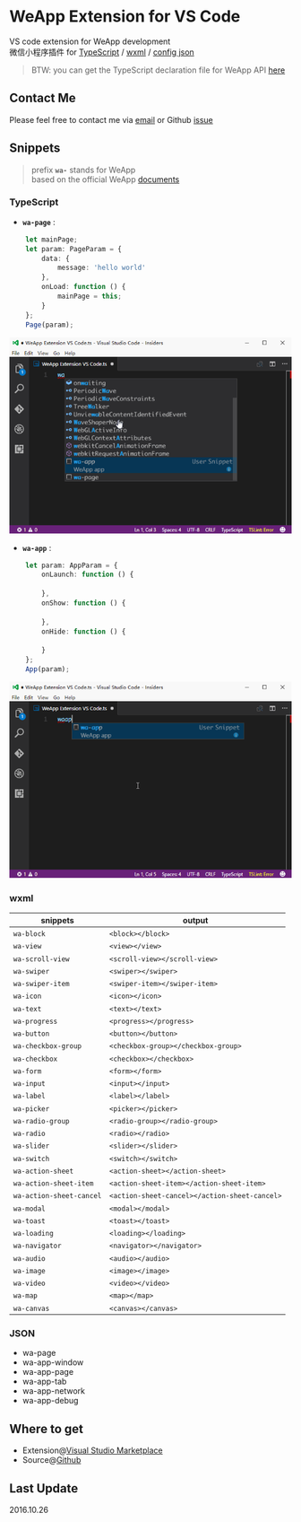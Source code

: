 # WeApp Extension for VS Code
VS code extension for WeApp development  
微信小程序插件 for [TypeScript](#typescript) / [wxml](#wxml) / [config json](#json)

> BTW: you can get the TypeScript declaration file for WeApp API [here](https://github.com/Emeryao/typed-we-app/blob/master/typings/we-app.d.ts)

## Contact Me
Please feel free to contact me via [email](mailto:luyao1206@live.cn) or Github [issue](https://github.com/Emeryao/we-app-vscode/issues)

## Snippets
> prefix **`wa-`** stands for WeApp  
> based on the official WeApp [documents](https://mp.weixin.qq.com/debug/wxadoc/dev/index.html)

### TypeScript
* **`wa-page`** :
```typescript
    let mainPage;
    let param: PageParam = {
        data: {
            message: 'hello world'
        },
        onLoad: function () {
            mainPage = this;
        }
    };
    Page(param);
```
 ![wa-page](images/wa-page.gif)

* **`wa-app`** :
```typescript
    let param: AppParam = {
        onLaunch: function () {

        },
        onShow: function () {

        },
        onHide: function () {

        }
    };
    App(param);
```
 ![wa-app](images/wa-app.gif)

### wxml

|snippets|output|
|--------|--------|
|`wa-block`|`<block></block>`|
|`wa-view`|`<view></view>`|
|`wa-scroll-view`|`<scroll-view></scroll-view>`|
|`wa-swiper`|`<swiper></swiper>`|
|`wa-swiper-item`|`<swiper-item></swiper-item>`|
|`wa-icon`|`<icon></icon>`|
|`wa-text`|`<text></text>`|
|`wa-progress`|`<progress></progress>`|
|`wa-button`|`<button></button>`|
|`wa-checkbox-group`|`<checkbox-group></checkbox-group>`|
|`wa-checkbox`|`<checkbox></checkbox>`|
|`wa-form`|`<form></form>`|
|`wa-input`|`<input></input>`|
|`wa-label`|`<label></label>`|
|`wa-picker`|`<picker></picker>`|
|`wa-radio-group`|`<radio-group></radio-group>`|
|`wa-radio`|`<radio></radio>`|
|`wa-slider`|`<slider></slider>`|
|`wa-switch`|`<switch></switch>`|
|`wa-action-sheet`|`<action-sheet></action-sheet>`|
|`wa-action-sheet-item`|`<action-sheet-item></action-sheet-item>`|
|`wa-action-sheet-cancel`|`<action-sheet-cancel></action-sheet-cancel>`|
|`wa-modal`|`<modal></modal>`|
|`wa-toast`|`<toast></toast>`|
|`wa-loading`|`<loading></loading>`|
|`wa-navigator`|`<navigator></navigator>`|
|`wa-audio`|`<audio></audio>`|
|`wa-image`|`<image></image>`|
|`wa-video`|`<video></video>`|
|`wa-map`|`<map></map>`|
|`wa-canvas`|`<canvas></canvas>`|

### JSON  

* wa-page
* wa-app-window
* wa-app-page
* wa-app-tab
* wa-app-network
* wa-app-debug

## Where to get

* Extension@[Visual Studio Marketplace](https://marketplace.visualstudio.com/items?itemName=emeryao.we-app-vscode)
* Source@[Github](https://github.com/Emeryao/we-app-vscode)

## Last Update
2016.10.26
